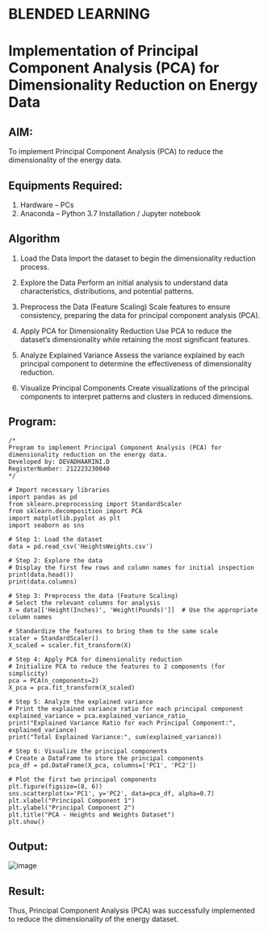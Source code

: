 # BLENDED LEARNING
# Implementation of Principal Component Analysis (PCA) for Dimensionality Reduction on Energy Data

## AIM:
To implement Principal Component Analysis (PCA) to reduce the dimensionality of the energy data.

## Equipments Required:
1. Hardware – PCs
2. Anaconda – Python 3.7 Installation / Jupyter notebook

## Algorithm
1. Load the Data
Import the dataset to begin the dimensionality reduction process.

2. Explore the Data
Perform an initial analysis to understand data characteristics, distributions, and potential patterns.

3. Preprocess the Data (Feature Scaling)
Scale features to ensure consistency, preparing the data for principal component analysis (PCA).

4. Apply PCA for Dimensionality Reduction
Use PCA to reduce the dataset’s dimensionality while retaining the most significant features.

5. Analyze Explained Variance
Assess the variance explained by each principal component to determine the effectiveness of dimensionality reduction.

6. Visualize Principal Components
Create visualizations of the principal components to interpret patterns and clusters in reduced dimensions.

## Program:
```
/*
Program to implement Principal Component Analysis (PCA) for dimensionality reduction on the energy data.
Developed by: DEVADHAARINI.D
RegisterNumber: 212223230040
*/

# Import necessary libraries
import pandas as pd
from sklearn.preprocessing import StandardScaler
from sklearn.decomposition import PCA
import matplotlib.pyplot as plt
import seaborn as sns

# Step 1: Load the dataset 
data = pd.read_csv('HeightsWeights.csv')

# Step 2: Explore the data
# Display the first few rows and column names for initial inspection
print(data.head())
print(data.columns)

# Step 3: Preprocess the data (Feature Scaling)
# Select the relevant columns for analysis
X = data[['Height(Inches)', 'Weight(Pounds)']]  # Use the appropriate column names

# Standardize the features to bring them to the same scale
scaler = StandardScaler()
X_scaled = scaler.fit_transform(X)

# Step 4: Apply PCA for dimensionality reduction
# Initialize PCA to reduce the features to 2 components (for simplicity)
pca = PCA(n_components=2)
X_pca = pca.fit_transform(X_scaled)

# Step 5: Analyze the explained variance
# Print the explained variance ratio for each principal component
explained_variance = pca.explained_variance_ratio_
print("Explained Variance Ratio for each Principal Component:", explained_variance)
print("Total Explained Variance:", sum(explained_variance))

# Step 6: Visualize the principal components
# Create a DataFrame to store the principal components
pca_df = pd.DataFrame(X_pca, columns=['PC1', 'PC2'])

# Plot the first two principal components
plt.figure(figsize=(8, 6))
sns.scatterplot(x='PC1', y='PC2', data=pca_df, alpha=0.7)
plt.xlabel("Principal Component 1")
plt.ylabel("Principal Component 2")
plt.title("PCA - Heights and Weights Dataset")
plt.show()
```

## Output:
![image](https://github.com/user-attachments/assets/0e20e2ed-950c-496b-9b1b-b55c80aa43af)

## Result:
Thus, Principal Component Analysis (PCA) was successfully implemented to reduce the dimensionality of the energy dataset.
